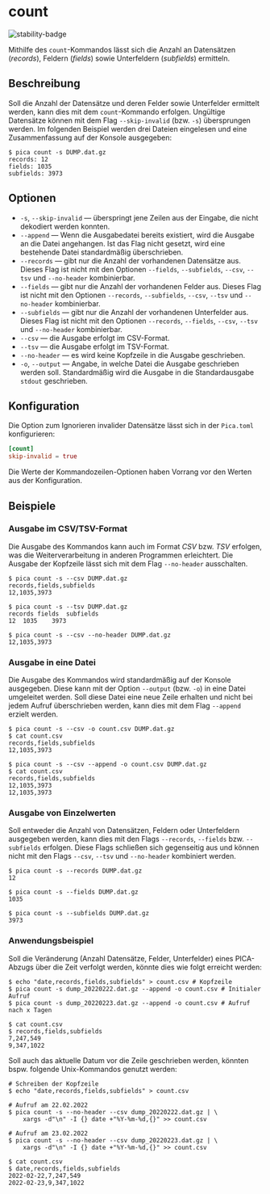 # count

![stability-badge](https://img.shields.io/badge/stability-stable-green?style=flat-square)

Mithilfe des `count`-Kommandos lässt sich die Anzahl an Datensätzen
(_records_), Feldern (_fields_) sowie Unterfeldern (_subfields_)
ermitteln.

## Beschreibung

Soll die Anzahl der Datensätze und deren Felder sowie Unterfelder
ermittelt werden, kann dies mit dem `count`-Kommando erfolgen. Ungültige
Datensätze können mit dem Flag `--skip-invalid` (bzw. `-s`) übersprungen
werden. Im folgenden Beispiel werden drei Dateien eingelesen und eine
Zusammenfassung auf der Konsole ausgegeben:

```console
$ pica count -s DUMP.dat.gz
records: 12
fields: 1035
subfields: 3973

```

## Optionen

* `-s`, `--skip-invalid` — überspringt jene Zeilen aus der Eingabe, die
  nicht dekodiert werden konnten.
* `--append` — Wenn die Ausgabedatei bereits existiert, wird die
  Ausgabe an die Datei angehangen. Ist das Flag nicht gesetzt, wird eine
  bestehende Datei standardmäßig überschrieben.
* `--records` — gibt nur die Anzahl der vorhandenen Datensätze aus.
  Dieses Flag ist nicht mit den Optionen `--fields`, `--subfields`,
  `--csv`, `--tsv` und `--no-header` kombinierbar.
* `--fields` — gibt nur die Anzahl der vorhandenen Felder aus.
  Dieses Flag ist nicht mit den Optionen `--records`, `--subfields`,
  `--csv`, `--tsv` und `--no-header` kombinierbar.
* `--subfields` — gibt nur die Anzahl der vorhandenen Unterfelder aus.
  Dieses Flag ist nicht mit den Optionen `--records`, `--fields`,
  `--csv`, `--tsv` und `--no-header` kombinierbar.
* `--csv` — die Ausgabe erfolgt im CSV-Format.
* `--tsv` — die Ausgabe erfolgt im TSV-Format.
* `--no-header` — es wird keine Kopfzeile in die Ausgabe geschrieben.
* `-o`, `--output` — Angabe, in welche Datei die Ausgabe geschrieben
  werden soll. Standardmäßig wird die Ausgabe in die Standardausgabe
  `stdout` geschrieben.

## Konfiguration

<!-- TODO: Link zum allgemeinen Kapitel über die Konfigurationsdatei -->

Die Option zum Ignorieren invalider Datensätze lässt sich in der
`Pica.toml` konfigurieren:

```toml
[count]
skip-invalid = true
```

Die Werte der Kommandozeilen-Optionen haben Vorrang vor den Werten aus
der Konfiguration.

## Beispiele

### Ausgabe im CSV/TSV-Format

Die Ausgabe des Kommandos kann auch im Format _CSV_ bzw. _TSV_ erfolgen,
was die Weiterverarbeitung in anderen Programmen erleichtert. Die
Ausgabe der Kopfzeile lässt sich mit dem Flag `--no-header` ausschalten.

```console
$ pica count -s --csv DUMP.dat.gz
records,fields,subfields
12,1035,3973

$ pica count -s --tsv DUMP.dat.gz
records	fields	subfields
12	1035	3973

$ pica count -s --csv --no-header DUMP.dat.gz
12,1035,3973

```

### Ausgabe in eine Datei

Die Ausgabe des Kommandos wird standardmäßig auf der Konsole ausgegeben.
Diese kann mit der Option `--output` (bzw. `-o`) in eine Datei
umgeleitet werden. Soll diese Datei eine neue Zeile erhalten und nicht
bei jedem Aufruf überschrieben werden, kann dies mit dem Flag `--append`
erzielt werden.

```console
$ pica count -s --csv -o count.csv DUMP.dat.gz
$ cat count.csv
records,fields,subfields
12,1035,3973

$ pica count -s --csv --append -o count.csv DUMP.dat.gz
$ cat count.csv
records,fields,subfields
12,1035,3973
12,1035,3973
```

### Ausgabe von Einzelwerten

Soll entweder die Anzahl von Datensätzen, Feldern oder Unterfeldern
ausgegeben werden, kann dies mit den Flags `--records`, `--fields` bzw.
`--subfields` erfolgen. Diese Flags schließen sich gegenseitig aus und
können nicht mit den Flags `--csv`, `--tsv` und `--no-header` kombiniert
werden.

```console
$ pica count -s --records DUMP.dat.gz
12

$ pica count -s --fields DUMP.dat.gz
1035

$ pica count -s --subfields DUMP.dat.gz
3973

```

### Anwendungsbeispiel

Soll die Veränderung (Anzahl Datensätze, Felder, Unterfelder) eines
PICA-Abzugs über die Zeit verfolgt werden, könnte dies wie folgt
erreicht werden:

```console,ignore
$ echo "date,records,fields,subfields" > count.csv # Kopfzeile
$ pica count -s dump_20220222.dat.gz --append -o count.csv # Initialer Aufruf
$ pica count -s dump_20220223.dat.gz --append -o count.csv # Aufruf nach x Tagen

$ cat count.csv
$ records,fields,subfields
7,247,549
9,347,1022
```

Soll auch das aktuelle Datum vor die Zeile geschrieben werden, könnten
bspw. folgende Unix-Kommandos genutzt werden:

```console,ignore
# Schreiben der Kopfzeile
$ echo "date,records,fields,subfields" > count.csv

# Aufruf am 22.02.2022
$ pica count -s --no-header --csv dump_20220222.dat.gz | \
    xargs -d"\n" -I {} date +"%Y-%m-%d,{}" >> count.csv

# Aufruf am 23.02.2022
$ pica count -s --no-header --csv dump_20220223.dat.gz | \
    xargs -d"\n" -I {} date +"%Y-%m-%d,{}" >> count.csv

$ cat count.csv
$ date,records,fields,subfields
2022-02-22,7,247,549
2022-02-23,9,347,1022
```
